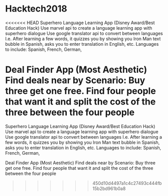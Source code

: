 # Hacktech2018
<<<<<<< HEAD
Superhero Language Learning App (Disney Award/Best Education Hack) Use marvel api to create a language learning app with superhero dialogue Use google translator api to convert between languages I.e. After learning a few words, it quizzes you by showing you Iron Man text bubble in Spanish, asks you to enter translation in English, etc. Languages to include: Spanish, French, German,

Deal Finder App (Most Aesthetic) Find deals near by Scenario: Buy three get one free. Find four people that want it and split the cost of the three between the four people
=======
Superhero Language Learning App (Disney Award/Best Education Hack)
Use marvel api to create a language learning app with superhero dialogue
Use google translator api to convert between languages
I.e. After learning a few words, it quizzes you by showing you Iron Man text bubble in Spanish, asks you to enter translation in English, etc.
Languages to include: Spanish, French, German, 

Deal Finder App (Most Aesthetic)
Find deals near by
Scenario: Buy three get one free. Find four people that want it and split the cost of the three between the four people
>>>>>>> 450d10d4497a1c4c27493c444fb15b2bd961b0a8
